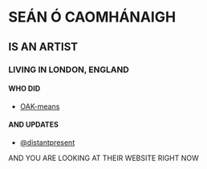 SEÁN Ó CAOMHÁNAIGH
==================
IS AN ARTIST
------------
### LIVING IN LONDON, ENGLAND
#### WHO DID
* [OAK-means](/oak-means.html "go to oak-means project info")
#### AND UPDATES
* [@distantpresent](https://mastodon.art/@distantpresent "go to Mastodon profile")

AND YOU ARE LOOKING AT THEIR WEBSITE RIGHT NOW
